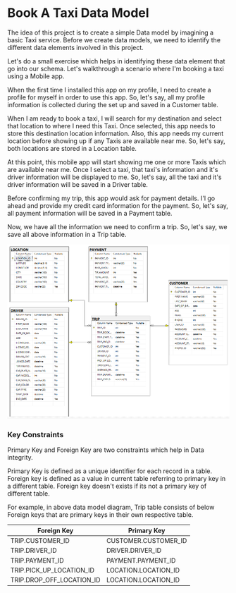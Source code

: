 # Book A Taxi Data Model

The idea of this project is to create a simple Data model by imagining a basic Taxi service. Before we create data models, we need to identify the different data elements involved in this project.

Let's do a small exercise which helps in identifying these data element that go into our schema. Let's walkthrough a scenario where I'm booking a taxi using a Mobile app.

When the first time I installed this app on my profile, I need to create a profile for myself in order to use this app. So, let's say, all my profile information is collected during the set up and saved in a Customer table.

When I am ready to book a taxi, I will search for my destination and select that location to where I need this Taxi. Once selected, this app needs to store this destination location information. Also, this app needs my current location before showing up if any Taxis are available near me. So, let's say, both locations are stored in a Location table.

At this point, this mobile app will start showing me one or more Taxis which are available near me. Once I select a taxi, that taxi's information and it's driver information will be displayed to me. So, let's say, all the taxi and it's driver information will be saved in a Driver table.

Before confirming my trip, this app would ask for payment details. I'l go ahead and provide my credit card information for the payment. So, let's say, all payment information will be saved in a Payment table.

Now, we have all the information we need to confirm a trip. So, let's say, we save all above information in a Trip table.

![image info](./diagram/schema.png)


### Key Constraints
Primary Key and Foreign Key are two constraints which help in Data integrity.

Primary Key is defined as a unique identifier for each record in a table. Foreign key is defined as a value in current table referring to primary key in a different table. Foreign key doesn't exists if its not a primary key of different table.

For example, in above data model diagram, Trip table consists of below Foreign keys that are primary keys in their own respective table.

|Foreign Key|Primary Key|
|-|-|
|TRIP.CUSTOMER_ID|CUSTOMER.CUSTOMER_ID|
|TRIP.DRIVER_ID|DRIVER.DRIVER_ID|
|TRIP.PAYMENT_ID|PAYMENT.PAYMENT_ID|
|TRIP.PICK_UP_LOCATION_ID|LOCATION.LOCATION_ID|
|TRIP.DROP_OFF_LOCATION_ID|LOCATION.LOCATION_ID|

